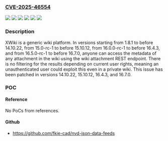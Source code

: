 ### [CVE-2025-46554](https://cve.mitre.org/cgi-bin/cvename.cgi?name=CVE-2025-46554)
![](https://img.shields.io/static/v1?label=Product&message=xwiki-platform&color=blue)
![](https://img.shields.io/static/v1?label=Version&message=%3E%3D%201.8.1%2C%20%3C%2014.10.22%20&color=brightgreen)
![](https://img.shields.io/static/v1?label=Version&message=%3E%3D%2015.0-rc-1%2C%20%3C%2015.10.12%20&color=brightgreen)
![](https://img.shields.io/static/v1?label=Version&message=%3E%3D%2016.0.0-rc-1%2C%20%3C%2016.4.3%20&color=brightgreen)
![](https://img.shields.io/static/v1?label=Version&message=%3E%3D%2016.5.0-rc-1%2C%20%3C%2016.7.0%20&color=brightgreen)
![](https://img.shields.io/static/v1?label=Vulnerability&message=CWE-862%3A%20Missing%20Authorization&color=brightgreen)

### Description

XWiki is a generic wiki platform. In versions starting from 1.8.1 to before 14.10.22, from 15.0-rc-1 to before 15.10.12, from 16.0.0-rc-1 to before 16.4.3, and from 16.5.0-rc-1 to before 16.7.0, anyone can access the metadata of any attachment in the wiki using the wiki attachment REST endpoint. There is no filtering for the results depending on current user rights, meaning an unauthenticated user could exploit this even in a private wiki. This issue has been patched in versions 14.10.22, 15.10.12, 16.4.3, and 16.7.0.

### POC

#### Reference
No PoCs from references.

#### Github
- https://github.com/fkie-cad/nvd-json-data-feeds

